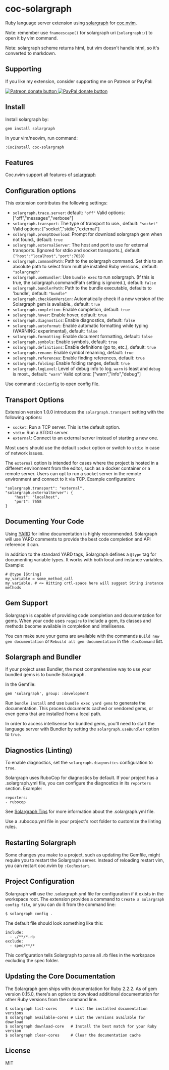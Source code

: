 # coc-solargraph

Ruby language server extension using [solargraph](http://solargraph.org/)
for [coc.nvim](https://github.com/neoclide/coc.nvim).

Note: remember use `fnameescape()` for solargraph uri (`solargraph:/`) to open
it by vim command.

Note: solargraph scheme returns html, but vim doesn't handle html, so it's
converted to markdown.

## Supporting

If you like my extension, consider supporting me on Patreon or PayPal:

<a href="https://www.patreon.com/chemzqm"><img src="https://c5.patreon.com/external/logo/become_a_patron_button.png" alt="Patreon donate button" /> </a>
<a href="https://www.paypal.com/paypalme/chezqm"><img src="https://werwolv.net/assets/paypal_banner.png" alt="PayPal donate button" /> </a>

## Install

Install solargraph by:

    gem install solargraph

In your vim/neovim, run command:

    :CocInstall coc-solargraph

## Features

Coc.nvim support all features of [solargraph](https://github.com/castwide/solargraph)

## Configuration options

This extension contributes the following settings:

- `solargraph.trace.server`: default: `"off"`
  Valid options: ["off","messages","verbose"]
- `solargraph.transport`: The type of transport to use., default: `"socket"`
  Valid options: ["socket","stdio","external"]
- `solargraph.promptDownload`: Prompt for download solargraph gem when not found., default: `true`
- `solargraph.externalServer`: The host and port to use for external transports. (Ignored for stdio and socket transports.), default: `{"host":"localhost","port":7658}`
- `solargraph.commandPath`: Path to the solargraph command. Set this to an absolute path to select from multiple installed Ruby versions., default: `"solargraph"`
- `solargraph.useBundler`: Use `bundle exec` to run solargraph. (If this is true, the solargraph.commandPath setting is ignored.), default: `false`
- `solargraph.bundlerPath`: Path to the bundle executable, defaults to 'bundle', default: `"bundle"`
- `solargraph.checkGemVersion`: Automatically check if a new version of the Solargraph gem is available., default: `true`
- `solargraph.completion`: Enable completion, default: `true`
- `solargraph.hover`: Enable hover, default: `true`
- `solargraph.diagnostics`: Enable diagnostics, default: `false`
- `solargraph.autoformat`: Enable automatic formatting while typing (WARNING: experimental), default: `false`
- `solargraph.formatting`: Enable document formatting, default: `false`
- `solargraph.symbols`: Enable symbols, default: `true`
- `solargraph.definitions`: Enable definitions (go to, etc.), default: `true`
- `solargraph.rename`: Enable symbol renaming, default: `true`
- `solargraph.references`: Enable finding references, default: `true`
- `solargraph.folding`: Enable folding ranges, default: `true`
- `solargraph.logLevel`: Level of debug info to log. `warn` is least and `debug` is most., default: `"warn"`
  Valid options: ["warn","info","debug"]

Use command `:CocConfig` to open config file.

## Transport Options

Extension version 1.0.0 introduces the `solargraph.transport` setting with the following options:

- `socket`: Run a TCP server. This is the default option.
- `stdio`: Run a STDIO server.
- `external`: Connect to an external server instead of starting a new one.

Most users should use the default `socket` option or switch to `stdio` in case of network issues.

The `external` option is intended for cases where the project is hosted in a different environment from the editor,
such as a docker container or a remote server. Users can opt to run a socket server in the remote environment and connect
to it via TCP. Example configuration:

    "solargraph.transport": "external",
    "solargraph.externalServer": {
        "host": "localhost",
        "port": 7658
    }

## Documenting Your Code

Using [YARD](http://www.rubydoc.info/gems/yard/file/docs/GettingStarted.md) for inline documentation is highly recommended.
Solargraph will use YARD comments to provide the best code completion and API reference it can.

In addition to the standard YARD tags, Solargraph defines a `@type` tag for documenting variable types. It works with both
local and instance variables. Example:

    # @type [String]
    my_variable = some_method_call
    my_variable. # <= Hitting crtl-space here will suggest String instance methods

## Gem Support

Solargraph is capable of providing code completion and documentation for gems. When your code uses `require` to include a gem, its classes and methods become available in completion and intellisense.

You can make sure your gems are available with the commands `Build new gem documentation` or `Rebuild all gem documentation` in the `:CocCommand` list.

## Solargraph and Bundler

If your project uses Bundler, the most comprehensive way to use your bundled gems is to bundle Solargraph.

In the Gemfile:

    gem 'solargraph', group: :development

Run `bundle install` and use `bundle exec yard gems` to generate the documentation. This process documents cached or vendored gems, or even gems that are installed from a local path.

In order to access intellisense for bundled gems, you'll need to start the language server with Bundler by setting the `solargraph.useBundler` option to `true`.

## Diagnostics (Linting)

To enable diagnostics, set the `solargraph.diagnostics` configuration to `true`.

Solargraph uses RuboCop for diagnostics by default. If your project has a .solargraph.yml file, you can configure the diagnostics in its `reporters` section. Example:

    reporters:
    - rubocop

See [Solargraph Tips](http://solargraph.org/tips) for more information about the .solargraph.yml file.

Use a .rubocop.yml file in your project's root folder to customize the linting rules.

## Restarting Solargraph

Some changes you make to a project, such as updating the Gemfile, might require you to restart the Solargraph server.
Instead of reloading restart vim, you can restart coc.nvim by `:CocRestart`.

## Project Configuration

Solargraph will use the .solargraph.yml file for configuration if it exists in the workspace root. The extension provides
a command to `Create a Solargraph config file`, or you can do it from the command line:

    $ solargraph config .

The default file should look something like this:

    include:
      - ./**/*.rb
    exclude:
      - spec/**/*

This configuration tells Solargraph to parse all .rb files in the workspace excluding the spec folder.

## Updating the Core Documentation

The Solargraph gem ships with documentation for Ruby 2.2.2. As of gem version 0.15.0, there's an option to download additional documentation for other Ruby versions from the command line.

    $ solargraph list-cores      # List the installed documentation versions
    $ solargraph available-cores # List the versions available for download
    $ solargraph download-core   # Install the best match for your Ruby version
    $ solargraph clear-cores     # Clear the documentation cache

## License

MIT
